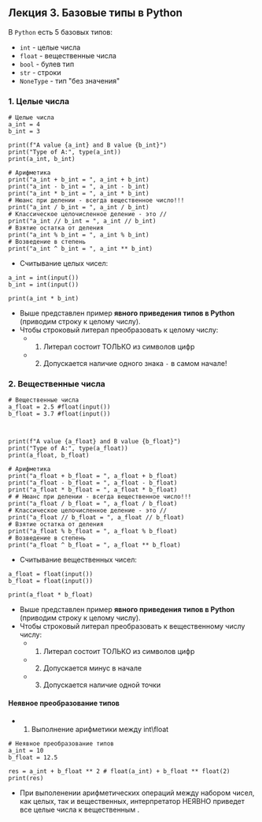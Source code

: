 ## Лекция 3. Базовые типы в Python

В `Python` есть 5 базовых типов:
* `int` - целые числа
* `float` - вещественные числа
* `bool` - булев тип
* `str` - строки
* `NoneType` - тип "без значения"

### 1. Целые числа
```
# Целые числа
a_int = 4
b_int = 3

print(f"A value {a_int} and B value {b_int}")
print("Type of A:", type(a_int))
print(a_int, b_int)

# Арифметика
print("a_int + b_int = ", a_int + b_int)
print("a_int - b_int = ", a_int - b_int)
print("a_int * b_int = ", a_int * b_int)
# Нюанс при делении - всегда вещественное число!!!
print("a_int / b_int = ", a_int / b_int)
# Классическое целочисленное деление - это //
print("a_int // b_int = ", a_int // b_int)
# Взятие остатка от деления
print("a_int % b_int = ", a_int % b_int)
# Возведение в степень
print("a_int ^ b_int = ", a_int ** b_int)
```

* Считывание целых чисел:
```
a_int = int(input())
b_int = int(input())

print(a_int * b_int)
```
* Выше представлен пример **явного приведения типов в Python** (приводим строку к целому числу).
* Чтобы строковый литерал преобразовать к целому числу:
    * 1) Литерал состоит ТОЛЬКО из символов цифр
    * 2) Допускается наличие одного знака `-` в самом начале!


### 2. Вещественные числа
```
# Вещественные числа
a_float = 2.5 #float(input())
b_float = 3.7 #float(input())



print(f"A value {a_float} and B value {b_float}")
print("Type of A:", type(a_float))
print(a_float, b_float)

# Арифметика
print("a_float + b_float = ", a_float + b_float)
print("a_float - b_float = ", a_float - b_float)
print("a_float * b_float = ", a_float * b_float)
# # Нюанс при делении - всегда вещественное число!!!
print("a_float / b_float = ", a_float / b_float)
# Классическое целочисленное деление - это //
print("a_float // b_float = ", a_float // b_float)
# Взятие остатка от деления
print("a_float % b_float = ", a_float % b_float)
# Возведение в степень
print("a_float ^ b_float = ", a_float ** b_float)
```

* Считывание вещественных чисел:
```
a_float = float(input())
b_float = float(input())

print(a_float * b_float)
```
* Выше представлен пример **явного приведения типов в Python** (приводим строку к целому числу).
* Чтобы строковый литерал преобразовать к вещественному числу числу:
    * 1) Литерал состоит ТОЛЬКО из символов цифр
    * 2) Допускается минус в начале
    * 3) Допускается наличие одной точки

#### Неявное преобразование типов
* 1) Выполнение арифметики между int\float
```
# Неявное преобразование типов
a_int = 10
b_float = 12.5

res = a_int + b_float ** 2 # float(a_int) + b_float ** float(2)
print(res)
```

* При выполенении арифметических операций между набором чисел, как целых, так и вещественных, интерпретатор НЕЯВНО приведет все целые числа к вещественным .